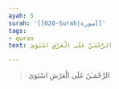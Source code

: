 ```yaml
---
ayah: 5
surah: '[[020-Surah|سورة]]'
tags:
- quran
text: الرَّحْمَـٰنُ عَلَى الْعَرْشِ اسْتَوَىٰ

---
```

> الرَّحْمَـٰنُ عَلَى الْعَرْشِ اسْتَوَىٰ
